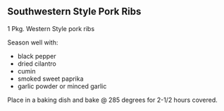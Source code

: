 
## Southwestern Style Pork Ribs

1 Pkg. Western Style pork ribs

Season well with:
* black pepper
* dried cilantro
* cumin
* smoked sweet paprika
* garlic powder or minced garlic

Place in a baking dish and bake @ 285 degrees for 2-1/2 hours covered.